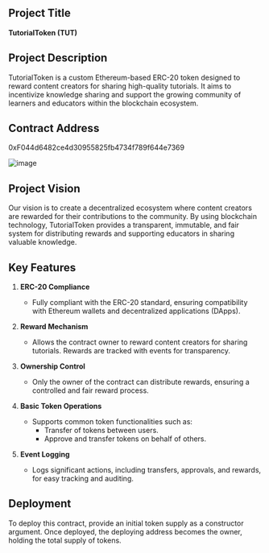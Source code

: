 ## Project Title
**TutorialToken (TUT)**

## Project Description
TutorialToken is a custom Ethereum-based ERC-20 token designed to reward content creators for sharing high-quality tutorials. It aims to incentivize knowledge sharing and support the growing community of learners and educators within the blockchain ecosystem.

## Contract Address
0xF044d6482ce4d30955825fb4734f789f644e7369

![image](https://github.com/user-attachments/assets/0d2cea01-b1a2-4e78-90d9-1af57bddfe2f)

## Project Vision
Our vision is to create a decentralized ecosystem where content creators are rewarded for their contributions to the community. By using blockchain technology, TutorialToken provides a transparent, immutable, and fair system for distributing rewards and supporting educators in sharing valuable knowledge.

## Key Features

1. **ERC-20 Compliance**
   - Fully compliant with the ERC-20 standard, ensuring compatibility with Ethereum wallets and decentralized applications (DApps).

2. **Reward Mechanism**
   - Allows the contract owner to reward content creators for sharing tutorials. Rewards are tracked with events for transparency.

3. **Ownership Control**
   - Only the owner of the contract can distribute rewards, ensuring a controlled and fair reward process.

4. **Basic Token Operations**
   - Supports common token functionalities such as:
     - Transfer of tokens between users.
     - Approve and transfer tokens on behalf of others.

5. **Event Logging**
   - Logs significant actions, including transfers, approvals, and rewards, for easy tracking and auditing.

## Deployment
To deploy this contract, provide an initial token supply as a constructor argument. Once deployed, the deploying address becomes the owner, holding the total supply of tokens.


